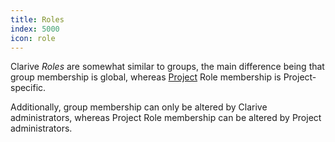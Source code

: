 ```yaml
---
title: Roles
index: 5000
icon: role
---
```


Clarive *Roles* are somewhat similar to groups, the main difference being that group membership is global, whereas
[Project](/concepts/project) Role membership is Project-specific.

Additionally, group membership can only be altered by Clarive administrators, whereas Project Role membership can be
altered by Project administrators.
